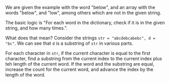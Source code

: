 We are given the example with the word "below", and an array with the words "below", and "low", among others which are not in the given string.

The basic logic is "For each word in the dictionary, check if it is in the given string, and how many times.".

What does that mean? Consider the strings `str = "abcdebcabebc", d = "bc"`. We can see that `d` is a substring of `str` in various parts.

For each character in `str`, if the current character is equal to the first character, find a substring from the current index to the current index plus teh length of the current word. If the word and the substring are equal, increase the count for the current word, and advance the index by the length of the word.
